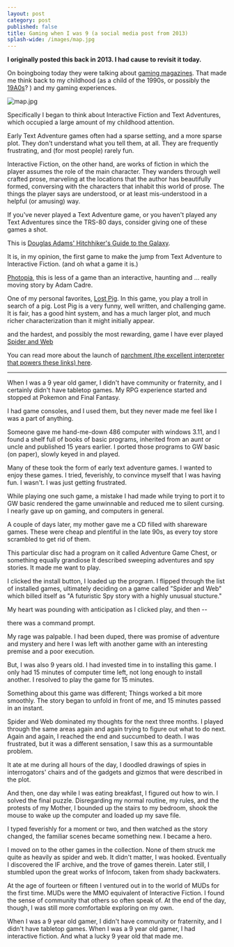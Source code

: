 ```yaml
---
layout: post
category: post
published: false
title: Gaming when I was 9 (a social media post from 2013)
splash-wide: /images/map.jpg
---
```

**I originally posted this back in 2013. I had cause to revisit it today.** 

On boingboing today they were talking about [gaming magazines](http://boingboing.net/2013/03/28/opponents-wanted-forgotten-ga.html). That made me think back to my childhood (as a child of the 1990s, or possibly the [19A0s](http://boingboing.net/2011/10/11/mixtape-of-the-lost-decade.html)? ) and my gaming experiences. 

![map.jpg]({{site.baseurl}}/images/map.jpg)

Specifically I began to think about Interactive Fiction and Text Adventures, which occupied a large amount of my childhood attention. 

Early Text Adventure games often had a sparse setting, and a more sparse plot. They don't understand what you tell them, at all. They are frequently frustrating, and (for most people) rarely fun.

Interactive Fiction, on the other hand, are works of fiction in which the player assumes the role of the main character. They wanders through well crafted prose, marveling at the locations that the author has beautifully formed, conversing with the characters that inhabit this world of prose. The things the player says are understood, or at least mis-understood in a helpful (or amusing) way. 

If you've never played a Text Adventure game, or you haven't played any Text Adventures since the TRS-80 days, consider giving one of these games a shot. 

This is [Douglas Adams' Hitchhiker's Guide to the Galaxy](http://iplayif.com/?story=http://labs.toolness.com/parchment/infocom/hitchhik.z5).

It is, in my opinion, the first game to make the jump from Text Adventure to Interactive Fiction. (and oh what a game it is.) 

[Photopia](http://iplayif.com/?story=http://parchment.toolness.com/if-archive/games/zcode/photopia.z5.js), this is less of a game than an interactive, haunting and ... really moving story by Adam Cadre.


One of my personal favorites, [Lost Pig](http://iplayif.com/?story=http://mirror.ifarchive.org/if-archive/games/zcode/LostPig.z8). In this game, you play a troll in search of a pig. Lost Pig is a very funny, well written, and challenging game. It is fair, has a good hint system, and has a much larger plot, and much richer characterization than it might initially appear.

and the hardest, and possibly the most rewarding, game I have ever played [Spider and Web](http://iplayif.com/?story=http://mirror.ifarchive.org/if-archive/games/zcode/Tangle.z5)

You can read more about the launch of [parchment (the excellent interpreter that powers these links) here](http://www.toolness.com/wp/2008/06/introducing-parchment/). 

--------------------------------------------------


When I was a 9 year old gamer, I didn't have community or fraternity, and I certainly didn't have tabletop games. My RPG experience started and stopped at Pokemon and Final Fantasy. 

I had game consoles, and I used them, but they never made me feel like I was a part of anything. 

Someone gave me hand-me-down 486 computer with windows 3.11, and I found a shelf full of books of basic programs, inherited from an aunt or uncle and published 15 years earlier. I ported those programs to GW basic (on paper), slowly keyed in and played. 

Many of these took the form of early text adventure games. I wanted to enjoy these games. I tried, feverishly, to convince myself that I was having fun. I wasn't. I was just getting frustrated. 

While playing one such game, a mistake I had made while trying to port it to GW basic rendered the game unwinnable and reduced me to silent cursing. I nearly gave up on gaming, and computers in general. 

A couple of days later, my mother gave me a CD filled with shareware games. These were cheap and plentiful in the late 90s, as every toy store scrambled to get rid of them. 

This particular disc had a program on it called Adventure Game Chest, or something equally grandiose  It described sweeping adventures and spy stories. It made me want to play. 

I clicked the install button, I loaded up the program. I flipped through the list of installed games, ultimately deciding on a game called "Spider and Web" which billed itself as "A futuristic Spy story with a highly unusual stucture." 

My heart was pounding with anticipation as I clicked play, and then --

there was a command prompt. 

My rage was palpable. I had been duped, there was promise of adventure and mystery and here I was left with another game with an interesting premise and a poor execution. 

But, I was also 9 years old. I had invested time in to installing this game. I only had 15 minutes of computer time left, not long enough to install another. I resolved to play the game for 15 minutes. 


Something about this game was different; Things worked a bit more smoothly. The story began to unfold in front of me, and 15 minutes passed in an instant.

Spider and Web dominated my thoughts for the next three months. I played through the same areas again and again trying to figure out what to do next. Again and again, I reached the end and succumbed to death. I was frustrated, but it was a different sensation, I saw this as a surmountable problem. 

It ate at me during all hours of the day, I doodled drawings of spies in interrogators' chairs and of the gadgets and gizmos that were described in the plot. 

And then, one day while I was eating breakfast, I figured out how to win. I solved the final puzzle. Disregarding my normal routine, my rules, and the protests of my Mother, I bounded up the stairs to my bedroom, shook the mouse to wake up the computer and loaded up my save file. 

I typed feverishly for a moment or two, and then watched as the story changed, the familiar scenes became something new. I became a hero. 

I moved on to the other games in the collection. None of them struck me quite as heavily as spider and web. It didn't matter, I was hooked. Eventually I discovered the IF archive, and the trove of games therein. Later still, I stumbled upon the great works of Infocom, taken from shady backwaters. 

At the age of fourteen or fifteen I ventured out in to the world of MUDs for the first time. MUDs were the MMO equivalent of Interactive Fiction. I found the sense of community that others so often speak of. At the end of the day, though, I was still more comfortable exploring on my own.

When I was a 9 year old gamer, I didn't have community or fraternity, and I didn't have tabletop games. When I was a 9 year old gamer, I had interactive fiction. And what a lucky 9 year old that made me. 


